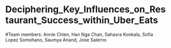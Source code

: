 # Deciphering_Key_Influences_on_Restaurant_Success_within_Uber_Eats
#Team members: Annie Chien, Han Nga Chan, Sahasra Konkala, Sofia Lopez Somohano, Saumya Anand, Jose Salerno
